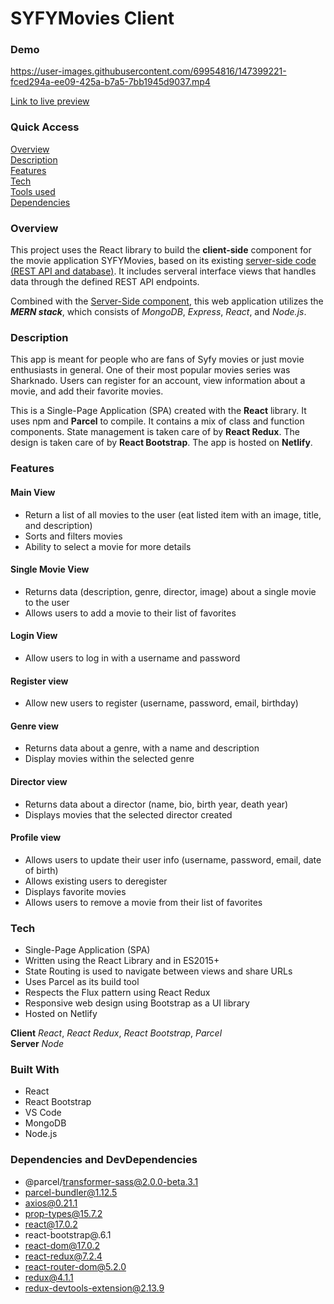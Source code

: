# SYFYMovies Client

<h3>Demo</h3>

https://user-images.githubusercontent.com/69954816/147399221-fced294a-ee09-425a-b7a5-7bb1945d9037.mp4

[Link to live preview](https://mysyfymovies.netlify.app/)

### Quick Access

[Overview](#overview) <br/>
[Description](#description) <br/>
[Features](#features) <br/>
[Tech](#tech) <br/>
[Tools used](#built) <br/>
[Dependencies](#dependencies) <br/>

<h3 id = "overview">Overview</h3>

This project uses the React library to build the **client-side** component for the movie application SYFYMovies, based on its existing [server-side code (REST API and database)](https://github.com/eggsistentialarugula/SYFYMovies_API). It includes serveral interface views that handles data through the defined REST API endpoints.

Combined with the [Server-Side component](https://github.com/eggsistentialarugula/SYFYMovies_API), this web application utilizes the _**MERN stack**_, which consists of _MongoDB_, _Express_, _React_, and _Node.js_.

<h3 id = "overview">Description</h3>

This app is meant for people who are fans of Syfy movies or just movie enthusiasts in general. One of their most popular movies series was Sharknado. Users can register for an account, view information about a movie, and add their favorite movies.

This is a Single-Page Application (SPA) created with the **React** library. It uses npm and **Parcel** to compile. It contains a mix of class and function components. State management is taken care of by **React Redux**. The design is taken care of by **React Bootstrap**. The app is hosted on **Netlify**.

<h3 id = "features">Features</h3>

<h4>Main View</h4>

* Return a list of all movies to the user (eat listed item with an image, title, and description)
* Sorts and filters movies
* Ability to select a movie for more details

<h4>Single Movie View</h4>

* Returns data (description, genre, director, image) about a single movie to the user
* Allows users to add a movie to their list of favorites

<h4>Login View</h4>

* Allow users to log in with a username and password

<h4>Register view</h4>

* Allow new users to register (username, password, email, birthday)

<h4>Genre view</h4>

* Returns data about a genre, with a name and description
* Display movies within the selected genre

<h4>Director view</h4>

* Returns data about a director (name, bio, birth year, death year)
* Displays movies that the selected director created

<h4>Profile view</h4>

* Allows users to update their user info (username, password, email, date of birth)
* Allows existing users to deregister
* Displays favorite movies
* Allows users to remove a movie from their list of favorites

<h3 id = "tech">Tech</h3>

* Single-Page Application (SPA)
* Written using the React Library and in ES2015+
* State Routing is used to navigate between views and share URLs
* Uses Parcel as its build tool
* Respects the Flux pattern using React Redux
* Responsive web design using Bootstrap as a UI library
* Hosted on Netlify

**Client** _React_, _React Redux_, _React Bootstrap_, _Parcel_ <br/>
**Server** _Node_

<h3 id = "built">Built With</h3>

* React
* React Bootstrap
* VS Code
* MongoDB
* Node.js

<h3 id = "dependencies">Dependencies and DevDependencies</h3>

 * @parcel/transformer-sass@2.0.0-beta.3.1
 * parcel-bundler@1.12.5
 * axios@0.21.1
 * prop-types@15.7.2
 * react@17.0.2
 * react-bootstrap@.6.1
 * react-dom@17.0.2
 * react-redux@7.2.4
 * react-router-dom@5.2.0
 * redux@4.1.1
 * redux-devtools-extension@2.13.9




